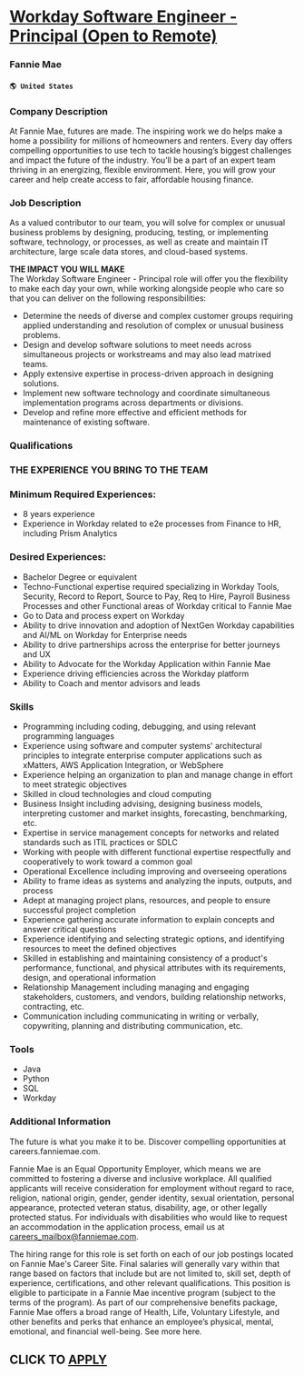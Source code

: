 # [Workday Software Engineer - Principal (Open to Remote)](https://www.remotewlb.com/apply/workday-software-engineer-principal-open-to-remote)  
### Fannie Mae  
#### `🌎 United States`  

### Company Description

At Fannie Mae, futures are made. The inspiring work we do helps make a home a possibility for millions of homeowners and renters. Every day offers compelling opportunities to use tech to tackle housing’s biggest challenges and impact the future of the industry. You’ll be a part of an expert team thriving in an energizing, flexible environment. Here, you will grow your career and help create access to fair, affordable housing finance.

### Job Description

As a valued contributor to our team, you will solve for complex or unusual business problems by designing, producing, testing, or implementing software, technology, or processes, as well as create and maintain IT architecture, large scale data stores, and cloud-based systems.  
  
 **THE IMPACT YOU WILL MAKE**  
The Workday Software Engineer - Principal role will offer you the flexibility to make each day your own, while working alongside people who care so that you can deliver on the following responsibilities:

  * Determine the needs of diverse and complex customer groups requiring applied understanding and resolution of complex or unusual business problems.
  * Design and develop software solutions to meet needs across simultaneous projects or workstreams and may also lead matrixed teams.
  * Apply extensive expertise in process-driven approach in designing solutions.
  * Implement new software technology and coordinate simultaneous implementation programs across departments or divisions.
  * Develop and refine more effective and efficient methods for maintenance of existing software.

### Qualifications

### THE EXPERIENCE YOU BRING TO THE TEAM

### Minimum Required Experiences:

  * 8 years experience
  * Experience in Workday related to e2e processes from Finance to HR, including Prism Analytics

### Desired Experiences:

  * Bachelor Degree or equivalent
  * Techno-Functional expertise required specializing in Workday Tools, Security, Record to Report, Source to Pay, Req to Hire, Payroll Business Processes and other Functional areas of Workday critical to Fannie Mae
  * Go to Data and process expert on Workday
  * Ability to drive innovation and adoption of NextGen Workday capabilities and AI/ML on Workday for Enterprise needs
  * Ability to drive partnerships across the enterprise for better journeys and UX
  * Ability to Advocate for the Workday Application within Fannie Mae
  * Experience driving efficiencies across the Workday platform
  * Ability to Coach and mentor advisors and leads

### Skills

  * Programming including coding, debugging, and using relevant programming languages
  * Experience using software and computer systems' architectural principles to integrate enterprise computer applications such as xMatters, AWS Application Integration, or WebSphere
  * Experience helping an organization to plan and manage change in effort to meet strategic objectives
  * Skilled in cloud technologies and cloud computing
  * Business Insight including advising, designing business models, interpreting customer and market insights, forecasting, benchmarking, etc.
  * Expertise in service management concepts for networks and related standards such as ITIL practices or SDLC
  * Working with people with different functional expertise respectfully and cooperatively to work toward a common goal
  * Operational Excellence including improving and overseeing operations
  * Ability to frame ideas as systems and analyzing the inputs, outputs, and process
  * Adept at managing project plans, resources, and people to ensure successful project completion
  * Experience gathering accurate information to explain concepts and answer critical questions
  * Experience identifying and selecting strategic options, and identifying resources to meet the defined objectives
  * Skilled in establishing and maintaining consistency of a product's performance, functional, and physical attributes with its requirements, design, and operational information
  * Relationship Management including managing and engaging stakeholders, customers, and vendors, building relationship networks, contracting, etc.
  * Communication including communicating in writing or verbally, copywriting, planning and distributing communication, etc.

### Tools

  * Java
  * Python
  * SQL
  * Workday

### Additional Information

The future is what you make it to be. Discover compelling opportunities at careers.fanniemae.com.  
  
Fannie Mae is an Equal Opportunity Employer, which means we are committed to fostering a diverse and inclusive workplace. All qualified applicants will receive consideration for employment without regard to race, religion, national origin, gender, gender identity, sexual orientation, personal appearance, protected veteran status, disability, age, or other legally protected status. For individuals with disabilities who would like to request an accommodation in the application process, email us at careers_mailbox@fanniemae.com.

The hiring range for this role is set forth on each of our job postings located on Fannie Mae's Career Site. Final salaries will generally vary within that range based on factors that include but are not limited to, skill set, depth of experience, certifications, and other relevant qualifications. This position is eligible to participate in a Fannie Mae incentive program (subject to the terms of the program). As part of our comprehensive benefits package, Fannie Mae offers a broad range of Health, Life, Voluntary Lifestyle, and other benefits and perks that enhance an employee’s physical, mental, emotional, and financial well-being. See more here.

  
## CLICK TO [APPLY](https://www.remotewlb.com/apply/workday-software-engineer-principal-open-to-remote)

